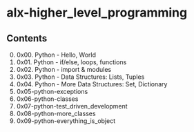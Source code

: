 # alx-higher_level_programming
## Contents
0.  0x00. Python - Hello, World
1.  0x01. Python - if/else, loops, functions
2.  0x02. Python - import & modules
3.  0x03. Python - Data Structures: Lists, Tuples
4.  0x04. Python - More Data Structures: Set, Dictionary
5.  0x05-python-exceptions
6.  0x06-python-classes
7.  0x07-python-test_driven_development
8.  0x08-python-more_classes
9.  0x09-python-everything_is_object
